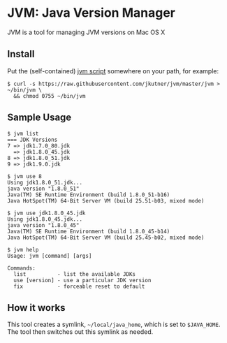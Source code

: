 # JVM: Java Version Manager

JVM is a tool for managing JVM versions on Mac OS X

## Install

Put the (self-contained) [jvm script](https://raw.githubusercontent.com/jkutner/jvm/master/jvm)
somewhere on your path, for example:

```
$ curl -s https://raw.githubusercontent.com/jkutner/jvm/master/jvm > ~/bin/jvm \
  && chmod 0755 ~/bin/jvm
```

## Sample Usage

```sh-session
$ jvm list
=== JDK Versions
7 => jdk1.7.0_80.jdk
  => jdk1.8.0_45.jdk
8 => jdk1.8.0_51.jdk
9 => jdk1.9.0.jdk

$ jvm use 8
Using jdk1.8.0_51.jdk...
java version "1.8.0_51"
Java(TM) SE Runtime Environment (build 1.8.0_51-b16)
Java HotSpot(TM) 64-Bit Server VM (build 25.51-b03, mixed mode)

$ jvm use jdk1.8.0_45.jdk
Using jdk1.8.0_45.jdk...
java version "1.8.0_45"
Java(TM) SE Runtime Environment (build 1.8.0_45-b14)
Java HotSpot(TM) 64-Bit Server VM (build 25.45-b02, mixed mode)

$ jvm help
Usage: jvm [command] [args]

Commands:
  list          - list the available JDKs
  use [version] - use a particular JDK version
  fix           - forceable reset to default
```

## How it works

This tool creates a symlink, `~/local/java_home`, which is set to `$JAVA_HOME`.
The tool then switches out this symlink as needed.
